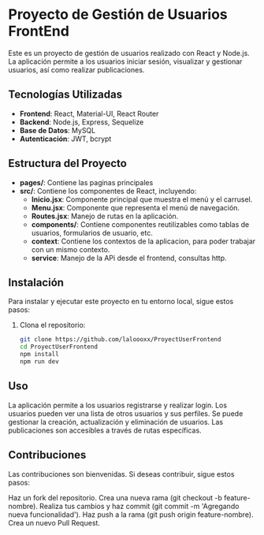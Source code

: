 # Proyecto de Gestión de Usuarios FrontEnd

Este es un proyecto de gestión de usuarios realizado con React y Node.js. La aplicación permite a los usuarios iniciar sesión, visualizar y gestionar usuarios, así como realizar publicaciones.

## Tecnologías Utilizadas

- **Frontend**: React, Material-UI, React Router
- **Backend**: Node.js, Express, Sequelize
- **Base de Datos**: MySQL
- **Autenticación**: JWT, bcrypt

## Estructura del Proyecto

- **pages/**: Contiene las paginas principales
- **src/**: Contiene los componentes de React, incluyendo:
  - **Inicio.jsx**: Componente principal que muestra el menú y el carrusel.
  - **Menu.jsx**: Componente que representa el menú de navegación.
  - **Routes.jsx**: Manejo de rutas en la aplicación.
  - **components/**: Contiene componentes reutilizables como tablas de usuarios, formularios de usuario, etc.
  - **context**: Contiene los contextos de la aplicacion, para poder trabajar con un mismo contexto.
  - **service**: Manejo de la APi desde el frontend, consultas http.



## Instalación

Para instalar y ejecutar este proyecto en tu entorno local, sigue estos pasos:

1. Clona el repositorio:
   ```bash
   git clone https://github.com/laloooxx/ProyectUserFrontend
   cd ProyectUserFrontend
   npm install
   npm run dev


## Uso

La aplicación permite a los usuarios registrarse y realizar login.
Los usuarios pueden ver una lista de otros usuarios y sus perfiles.
Se puede gestionar la creación, actualización y eliminación de usuarios.
Las publicaciones son accesibles a través de rutas específicas.


## Contribuciones
Las contribuciones son bienvenidas. Si deseas contribuir, sigue estos pasos:

Haz un fork del repositorio.
Crea una nueva rama (git checkout -b feature-nombre).
Realiza tus cambios y haz commit (git commit -m 'Agregando nueva funcionalidad').
Haz push a la rama (git push origin feature-nombre).
Crea un nuevo Pull Request.
